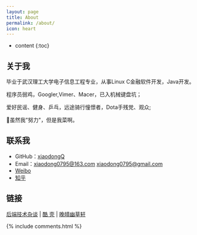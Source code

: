 ```yaml
---
layout: page
title: About
permalink: /about/
icon: heart
---
```


* content
{:toc}

## 关于我

毕业于武汉理工大学电子信息工程专业，从事Linux C金融软件开发，Java开发。

程序员弱鸡，Googler,Vimer、Macer，已入机械键盘坑；

爱好民谣、健身、乒乓，远途骑行憧憬者，Dota手残党、观众;

虽然我"努力"，但是我菜啊。

## 联系我

* GitHub：[xiaodongQ](https://github.com/Gaohaoyang)
* Email：xiaodong0795@163.com
         xiaodong0795@gmail.com
* [Weibo](http://weibo.com/1830793531)
* [知乎](https://www.zhihu.com/people/jxxd)

## 链接

[后端技术杂谈](http://www.rowkey.me/) \| [酷 壳](http://coolshell.cn/) \| [晚晴幽草轩](http://www.jeffjade.com/)

{% include comments.html %}
